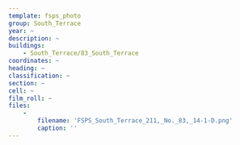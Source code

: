 ```yaml
---
template: fsps_photo
group: South_Terrace
year: ~
description: ~
buildings:
    - South_Terrace/83_South_Terrace
coordinates: ~
heading: ~
classification: ~
section: ~
cell: ~
film_roll: ~
files:
    -
        filename: 'FSPS_South_Terrace_211,_No._83,_14-1-D.png'
        caption: ''
---
```

